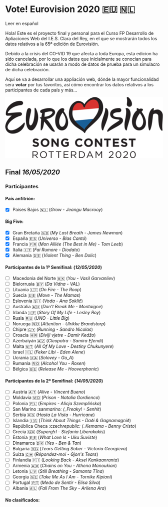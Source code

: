 # Vote! Eurovision 2020 :eu: :netherlands:

Leer en español

Hola! Este es el proyecto final y personal para el Curso FP Desarrollo de Apliaciones Web del I.E.S. Clara del Rey, en el que se mostrarán todos los datos relativos a la 65ª edición de Eurovisión.

Debido a la crisis del CO-VID 19 que afecta a toda Europa, esta edicion ha sido cancelada, por lo que los datos que inicialmente se conocian para dicha celebración se usarán a modo de datos de prueba para un simulacro de dicha celebración.

Aquí se va a desarrollar una appliación web, dónde la mayor funcionalidad sera **votar** por tus favoritos, así cómo encontrar los datos relativos a los participantes de cada país y más...

![Eurovision2020](eurovision-2020-rotterdam.svg)

## Final _16/05/2020_

### Participantes

#### País anfitrión:

- [x] Países Bajos :netherlands: (_Grow - Jeangu Macrooy_)

#### Big Five:

- [x] Gran Bretaña :uk: (_My Last Breath - James Newman_)
- [x] España :es: (_Universo - Blas Cantó_)
- [x] Francia :fr: (_Mon Alliée (The Best in Me) - Tom Leeb_)
- [x] Italia :it: (_Fai Rumore - Diodato_)
- [x] Alemania :de: (_Violent Thing - Ben Dolic_)

#### Participantes de la 1º Semifinal: (_12/05/2020_)

- [ ] Macedonia del Norte :macedonia: (_You - Vasil Garvanliev_)
- [ ] Bielorrusia :belarus: (_Da Vidna - VAL_)
- [ ] Lituania :lithuania: (_On Fire - The Roop_)
- [ ] Suecia :sweden: (_Move - The Mamas_)
- [ ] Eslovenia :slovenia: (_Voda - Ana Soklič_)
- [ ] Australia :australia: (_Don’t Break Me - Montaigne_)
- [ ] Irlanda :ireland: (_Story Of My Life - Lesley Roy_)
- [ ] Rusia :ru: (_UNO - Little Big_)
- [ ] Noruega :norway: (_Attention - Ulrikke Brandstorp_)
- [ ] Chipre :cyprus: (_Running - Sandro Nicolas_)
- [ ] Croacia :croatia: (_Divlji vjetre - Damir Kedžo_)
- [ ] Azerbaiyán :azerbaijan: (_Cleopatra - Samira Efendi_)
- [ ] Malta :malta: (_All Of My Love - Destiny Chukunyere_)
- [ ] Israel :israel: (_Feker Libi - Eden Alene_)
- [ ] Ucrania :ukraine: (_Solovey - Go_A_)
- [ ] Rumania :romania: (_Alcohol You - Roxen_)
- [ ] Bélgica :belgium: (_Release Me - Hooverphonic_)

#### Participantes de la 2º Semifinal: (_14/05/2020_)

- [ ] Austria :austria: (_Alive - Vincent Bueno_)
- [ ] Moldavia :moldova: (_Prison - Natalia Gordienco_)
- [ ] Polonia :poland: (_Empires - Alicja Szemplińska_)
- [ ] San Marino :san*marino: (\_Freaky! - Senhit*)
- [ ] Serbia :serbia: (_Hasta La Vista - Hurricane_)
- [ ] Islandia :iceland: (_Think About Things - Daði & Gagnamagnið_)
- [ ] República Checa :czech*republic: (\_Kemama - Benny Cristo*)
- [ ] Grecia :greece: (_Superg!rl - Stefania Liberakakis_)
- [ ] Estonia :estonia: (_What Love Is - Uku Suviste_)
- [ ] Dinamarca :denmark: (_Yes - Ben & Tan_)
- [ ] Bulgaria :bulgaria: (_Tears Getting Sober - Victoria Georgieva_)
- [ ] Suiza :switzerland: (_Répondez-moi - Gjon's Tears_)
- [ ] Finlandia :finland: (_Looking Back - Aksel Kankaanranta_)
- [ ] Armenia :armenia: (_Chains on You - Athena Manoukian_)
- [ ] Letonia :latvia: (_Still Breathing - Samanta Tīna_)
- [ ] Georgia :georgia: (_Take Me As I Am - Tornike Kipiani_)
- [ ] Portugal :portugal: (_Medo de Sentir - Elisa Silva_)
- [ ] Albania :albania: (_Fall From The Sky - Arilena Ara_)

#### No clasificados:

